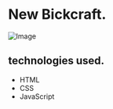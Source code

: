 # New Bickcraft.

![Image](https://github.com/user-attachments/assets/18cb3a61-e73a-48f2-9bcc-13e020eea9ed)


## technologies used.
+ HTML
+ CSS
+ JavaScript
